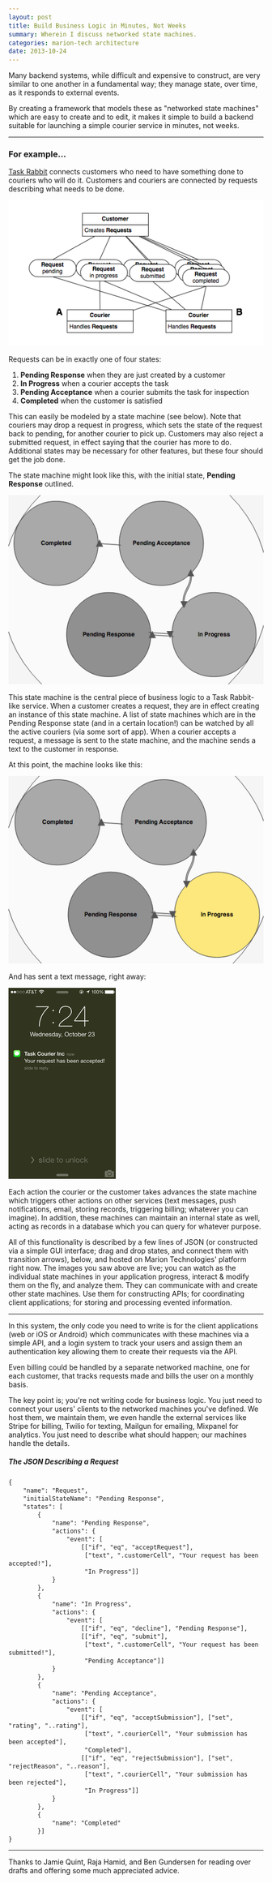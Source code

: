 ```yaml
---
layout: post
title: Build Business Logic in Minutes, Not Weeks
summary: Wherein I discuss networked state machines.
categories: marion-tech architecture
date: 2013-10-24
---
```


<section>
Many backend systems, while difficult and expensive to construct, are very similar to one another in a fundamental way; they manage state, over time, as it responds to external events.

By creating a framework that models these as "networked state machines" which are easy to create and to edit, it makes it simple to build a backend suitable for launching a simple courier service in minutes, not weeks.

</section>

---

### For example… 

[Task Rabbit](https://www.taskrabbit.com/) connects customers who need to have something done to couriers who will do it. Customers and couriers are connected by requests describing what needs to be done.

![architecture](/images/task-rabbit-arch.png)

Requests can be in exactly one of four states:

1. **Pending Response** when they are just created by a customer
2. **In Progress** when a courier accepts the task
3. **Pending Acceptance** when a courier submits the task for inspection
4. **Completed** when the customer is satisfied

This can easily be modeled by a state machine (see below). Note that couriers may drop a request in progress, which sets the state of the request back to pending, for another courier to pick up. Customers may also reject a submitted request, in effect saying that the courier has more to do. Additional states may be necessary for other features, but these four should get the job done.

The state machine might look like this, with the initial state, **Pending Response** outlined.

![request state machine](/images/request-fsm.png)

This state machine is the central piece of business logic to a Task Rabbit-like service. When a customer creates a request, they are in effect creating an instance of this state machine. A list of state machines which are in the Pending Response state (and in a certain location!) can be watched by all the active couriers (via some sort of app). When a courier accepts a request, a message is sent to the state machine, and the machine sends a text to the customer in response.

At this point, the machine looks like this:

![request accepted](/images/request-fsm-instance.png)

And has sent a text message, right away:

![request accepted text](/images/request-confirmed-text-message-ss.png)

Each action the courier or the customer takes advances the state machine which triggers other actions on other services (text messages, push notifications, email, storing records, triggering billing; whatever you can imagine). In addition, these machines can maintain an internal state as well, acting as records in a database which you can query for whatever purpose.

All of this functionality is described by a few lines of JSON (or constructed via a simple GUI interface; drag and drop states, and connect them with transition arrows), below, and hosted on Marion Technologies' platform right now. The images you saw above are live; you can watch as the individual state machines in your application progress,  interact & modify them on the fly, and analyze them. They can communicate with and create other state machines. Use them for constructing APIs; for coordinating client applications; for storing and processing evented information.

---

In this system, the only code you need to write is for the client applications (web or iOS or Android) which communicates with these machines via a simple API, and a login system to track your users and assign them an authentication key allowing them to create their requests via the API.

Even billing could be handled by a separate networked machine, one for each customer, that tracks requests made and bills the user on a monthly basis.

The key point is; you're not writing code for business logic. You just need to connect your users' clients to the networked machines you've defined. We host them, we maintain them, we even handle the external services like Stripe for billing, Twilio for texting, Mailgun for emailing, Mixpanel for analytics. You just need to describe what should happen; our machines handle the details.


##### The JSON Describing a Request

~~~~~~~~~~~~~~~~~~~~~~~~~~~~~~~~~~~~~~~~~~ {.json}
{
    "name": "Request",
    "initialStateName": "Pending Response",
    "states": [
        {
            "name": "Pending Response",
            "actions": {
                "event": [
                    [["if", "eq", "acceptRequest"],
                     ["text", ".customerCell", "Your request has been accepted!"],
                     "In Progress"]]
            }
        },
        {
            "name": "In Progress",
            "actions": {
                "event": [
                    [["if", "eq", "decline"], "Pending Response"],
                    [["if", "eq", "submit"],
                     ["text", ".customerCell", "Your request has been submitted!"],
                     "Pending Acceptance"]]
            }
        },
        {
            "name": "Pending Acceptance",
            "actions": {
                "event": [
                    [["if", "eq", "acceptSubmission"], ["set", "rating", "..rating"],
                     ["text", ".courierCell", "Your submission has been accepted"],
                     "Completed"],
                    [["if", "eq", "rejectSubmission"], ["set", "rejectReason", "..reason"],
                     ["text", ".courierCell", "Your submission has been rejected"],
                     "In Progress"]]
            }
        },
        {
            "name": "Completed"
        }]
}
~~~~~~~~~~~~~~~~~~~~~~~~~~~~~~~~~~~~~~~~~~

---

Thanks to Jamie Quint, Raja Hamid, and Ben Gundersen for reading over drafts and offering some much appreciated advice.
